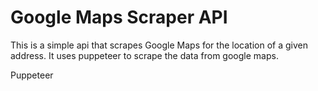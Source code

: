 Google Maps Scraper API 
=======================
This is a simple api that scrapes Google Maps for the location of a given address. It uses puppeteer to scrape the data from google maps.

Puppeteer 